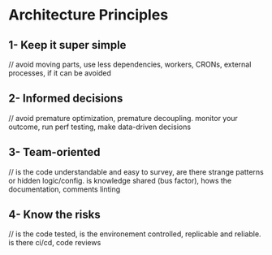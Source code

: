# Architecture Principles

## 1- Keep it super simple

// avoid moving parts, use less dependencies, workers, CRONs, external processes, if it can be avoided

## 2- Informed decisions

// avoid premature optimization, premature decoupling. monitor your outcome, run perf testing, make data-driven decisions

## 3- Team-oriented

// is the code understandable and easy to survey, are there strange patterns or hidden logic/config. is knowledge shared (bus factor), hows the documentation, comments linting

## 4- Know the risks

// is the code tested, is the environement controlled, replicable and reliable. is there ci/cd, code reviews
